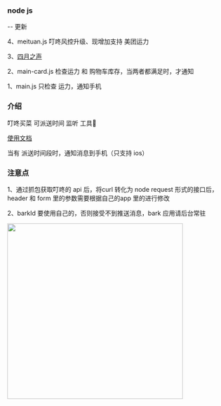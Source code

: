 ### node js

-- 更新

4、meituan.js 叮咚风控升级、现增加支持 美团运力

3、[四月之声](./src/voice-of-shanhai/四月之声in%20Shanghai.mp4)

2、main-card.js 检查运力 和 购物车库存，当两者都满足时，才通知

1、main.js 只检查 运力，通知手机

### 介绍
叮咚买菜 可派送时间 监听 工具🔧

[使用文档](https://github.com/mingjiezhou/notes/issues/10)

当有 派送时间段时，通知消息到手机（只支持 ios）

### 注意点

1、通过抓包获取叮咚的 api 后，将curl 转化为 node request 形式的接口后，header 和 form 里的参数需要根据自己的app 里的进行修改

2、barkId 要使用自己的，否则接受不到推送消息，bark 应用请后台常驻

<img src="https://user-images.githubusercontent.com/37775265/162608928-8c64c606-03ff-4710-90f7-c61eea506a82.jpg" width=400/>

